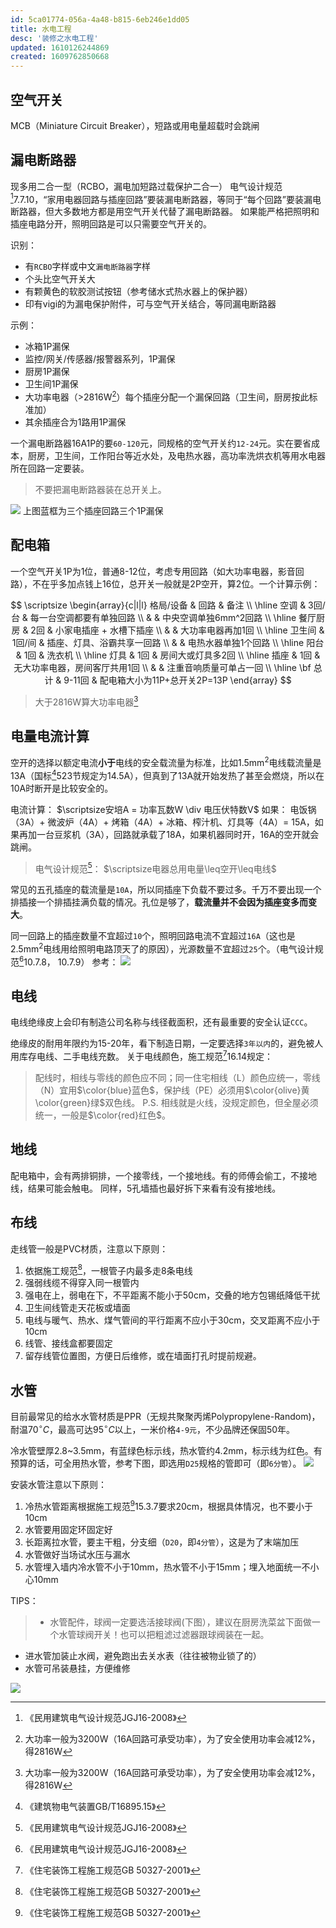 ```yaml
---
id: 5ca01774-056a-4a48-b815-6eb246e1dd05
title: 水电工程
desc: '装修之水电工程'
updated: 1610126244869
created: 1609762850668
---
```

## 空气开关
MCB（Miniature Circuit Breaker），短路或用电量超载时会跳闸

## 漏电断路器
现多用二合一型（RCBO，漏电加短路过载保护二合一）
电气设计规范[^1]7.7.10，“家用电器回路与插座回路”要装漏电断路器，等同于“每个回路”要装漏电断路器，但大多数地方都是用空气开关代替了漏电断路器。
如果能严格把照明和插座电路分开，照明回路是可以只需要空气开关的。

识别：
+ 有`RCBO`字样或中文`漏电断路器`字样
+ 个头比空气开关大
+ 有颗黄色的软胶测试按钮（参考储水式热水器上的保护器）
+ 印有vigi的为漏电保护附件，可与空气开关结合，等同漏电断路器

示例：
+ 冰箱1P漏保
+ 监控/网关/传感器/报警器系列，1P漏保
+ 厨房1P漏保
+ 卫生间1P漏保
+ 大功率电器（>2816W[^2]）每个插座分配一个漏保回路（卫生间，厨房按此标准加）
+ 其余插座合为1路用1P漏保

一个漏电断路器16A1P的要`60-120`元，同规格的空气开关约`12-24`元。实在要省成本，厨房，卫生间，工作阳台等近水处，及电热水器，高功率洗烘衣机等用水电器所在回路一定要装。

>不要把漏电断路器装在总开关上。

![](/assets/images/2021-01-04-21-00-33.png)
上图蓝框为三个插座回路三个1P漏保

## 配电箱
一个空气开关1P为1位，普通8-12位，考虑专用回路（如大功率电器，影音回路），不在乎多加点钱上16位，总开关一般就是2P空开，算2位。一个计算示例：

$$
\scriptsize
\begin{array}{c|l|l}
格局/设备 & 回路 &  备注 \\
\hline
空调  &  3回/台 & 每一台空调都要有单独回路 \\
 & & 中央空调单独6mm^2回路 \\
\hline
餐厅厨房 & 2回 & 小家电插座 + 水槽下插座 \\
 & & 大功率电器再加1回 \\
\hline
卫生间 & 1回/间 & 插座、灯具、浴霸共享一回路 \\
 & & 电热水器单独1个回路 \\
\hline
阳台 & 1回 & 洗衣机 \\
\hline
灯具 & 1回 & 房间大或灯具多2回 \\
\hline
插座 & 1回 & 无大功率电器，房间客厅共用1回 \\
 & & 注重音响质量可单占一回 \\
\hline
\bf 总计 & 9-11回 & 配电箱大小为11P+总开关2P=13P 
\end{array}
$$

> 大于2816W算大功率电器[^2]

## 电量电流计算

空开的选择以额定电流**小于**电线的安全载流量为标准，比如1.5mm$^2$电线载流量是13A（国标[^3]523节规定为14.5A），但真到了13A就开始发热了甚至会燃烧，所以在10A时断开是比较安全的。

电流计算： $\scriptsize安培A = 功率瓦数W \div 电压伏特数V$
如果： 电饭锅（3A）+ 微波炉（4A）+ 烤箱（4A）+ 冰箱、榨汁机、灯具等（4A）= 15A，如果再加一台豆浆机（3A），回路就承载了18A，如果机器同时开，16A的空开就会跳闸。

>电气设计规范[^1]： $\scriptsize电器总用电量\leq空开\leq电线$


常见的五孔插座的载流量是`10A`，所以同插座下负载不要过多。千万不要出现一个排插接一个排插挂满负载的情况。孔位是够了，__载流量并不会因为插座变多而变大__。

同一回路上的插座数量不宜超过`10`个，照明回路电流不宜超过`16A`（这也是2.5mm$^2$电线用给照明电路顶天了的原因），光源数量不宜超过`25`个。（电气设计规范[^1]10.7.8， 10.7.9）
参考：
![](/assets/images/2021-01-04-20-57-50.png)

## 电线

电线绝缘皮上会印有制造公司名称与线径截面积，还有最重要的安全认证`CCC`。

绝缘皮的耐用年限约为15-20年，看下制造日期，一定要选择`3年以内`的，避免被人用库存电线、二手电线充数。
关于电线颜色，施工规范[^4]16.14规定：
>配线时，相线与零线的颜色应不同；同一住宅相线（L）颜色应统一，零线（N）宜用$\color{blue}蓝色$，保护线（PE）必须用$\color{olive}黄\color{green}绿$双色线。
> P.S. 相线就是火线，没规定颜色，但全屋必须统一，一般是$\color{red}红色$。

## 地线

配电箱中，会有两排铜排，一个接零线，一个接地线。有的师傅会偷工，不接地线，结果可能会触电。
同样，5孔墙插也最好拆下来看有没有接地线。

## 布线

走线管一般是PVC材质，注意以下原则：

1. 依据施工规范[^4]，一根管子内最多走8条电线
2. 强弱线缆不得穿入同一根管内
3. 强电在上，弱电在下，不平距离不能小于50cm，交叠的地方包锡纸降低干扰
4. 卫生间线管走天花板或墙面
5. 电线与暖气、热水、煤气管间的平行距离不应小于30cm，交叉距离不应小于10cm
6. 线管、接线盒都要固定
7. 留存线管位置图，方便日后维修，或在墙面打孔时提前规避。

## 水管

目前最常见的给水水管材质是PPR（无规共聚聚丙烯Polypropylene-Random)，耐温$70^\circ C$，最高可达$95^\circ C$以上，一米价格`4-9元`，不少品牌还保固50年。

冷水管壁厚2.8~3.5mm，有蓝绿色标示线，热水管约4.2mm，标示线为红色。有预算的话，可全用热水管，参考下图，即选用`D25`规格的管即可（即`6分管`）。
![](/assets/images/2021-01-05-01-11-58.png)

安装水管注意以下原则：

1. 冷热水管距离根据施工规范[^4]15.3.7要求20cm，根据具体情况，也不要小于10cm
2. 水管要用固定环固定好
3. 长距离拉水管，要主干粗，分支细（`D20`，即`4分管`），这是为了末端加压
4. 水管做好当场试水压与漏水
5. 水管埋入墙内冷水管不小于10mm，热水管不小于15mm；埋入地面统一不小心10mm

TIPS：
>+ 水管配件，球阀一定要选活接球阀(下图），建议在厨房洗菜盆下面做一个水管球阀开关！也可以把粗滤过滤器跟球阀装在一起。
+ 进水管加装止水阀，避免跑出去关水表（往往被物业锁了的）
+ 水管可吊装悬挂，方便维修

![](/assets/images/2021-01-05-00-12-19.png)


[^1]:《民用建筑电气设计规范JGJ16-2008》
[^2]: 大功率一般为3200W（16A回路可承受功率），为了安全使用功率会减12%，得2816W 
[^3]:《建筑物电气装置GB/T16895.15》
[^4]:《住宅装饰工程施工规范GB&nbsp;50327-2001》